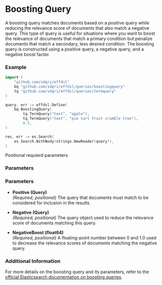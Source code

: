 # Boosting Query

A boosting query matches documents based on a positive query while reducing the relevance score of documents that also match a negative query. This type of query is useful for situations where you want to boost the relevance of documents that match a primary condition but penalize documents that match a secondary, less desired condition. The boosting query is constructed using a positive query, a negative query, and a negative boost factor.

### Example

```go
import (
	"github.com/sdqri/effdsl"
	bq "github.com/sdqri/effdsl/queries/boostingquery"
	tq "github.com/sdqri/effdsl/queries/termquery"
)

query, err := effdsl.Define(
    bq.BoostingQuery(
	    tq.TermQuery("text", "apple"),
        tq.TermQuery("text", "pie tart fruit crumble tree"),
        0.5, 
)

res, err := es.Search(
    es.Search.WithBody(strings.NewReader(query)),
)
```
Positional requierd parameters
### Parameters

### Parameters

*   **Positive (Query)**  
    _(Required, positional)_ The query that documents must match to be considered for inclusion in the results.
    
*   **Negative (Query)**  
    _(Required, positional)_ The query object used to reduce the relevance score of documents matching this query.
    
*   **NegativeBoost (float64)**  
    _(Required, positional)_ A floating-point number between 0 and 1.0 used to decrease the relevance scores of documents matching the negative query.

### Additional Information

For more details on the boosting query and its parameters, refer to the [official Elasticsearch documentation on boosting queries](https://www.elastic.co/guide/en/elasticsearch/reference/current/query-dsl-boosting-query.html).

